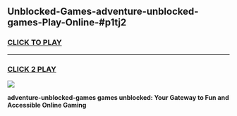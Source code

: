 
## Unblocked-Games-adventure-unblocked-games-Play-Online-#p1tj2
<h3>
<a href="https://premium.freeplayer.one?title=adventure-unblocked-games&ref=27F">CLICK TO PLAY</a></h3>
<hr>

<h3>
<a href="https://premium.freeplayer.one?title=adventure-unblocked-games&ref=27F">CLICK 2 PLAY</a>
  
</h3>

<a href="https://premium.freeplayer.one?title=adventure-unblocked-games&ref=27F"><img src="https://clearcache.store/games.png"></a>


**adventure-unblocked-games games unblocked: Your Gateway to Fun and Accessible Online Gaming**
